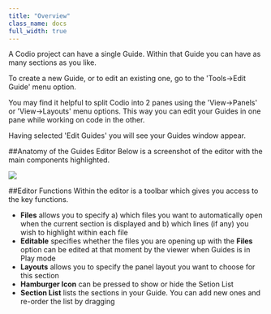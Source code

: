 ```yaml
---
title: "Overview"
class_name: docs
full_width: true
---
```


A Codio project can have a single Guide. Within that Guide you can have as many sections as you like.

To create a new Guide, or to edit an existing one, go to the 'Tools->Edit Guide' menu option.

You may find it helpful to split Codio into 2 panes using the 'View->Panels' or 'View->Layouts' menu options. This way you can edit your Guides in one pane while working on code in the other.

Having selected 'Edit Guides' you will see your Guides window appear.

##Anatomy of the Guides Editor
Below is a screenshot of the editor with the main components highlighted. 

![](/img/docs/guides/overview.png)

##Editor Functions
Within the editor is a toolbar which gives you access to the key functions.

- **Files** allows you to specify a) which files you want to automatically open when the current section is displayed and b) which lines (if any) you wish to highlight within each file
- **Editable** specifies whether the files you are opening up with the **Files** option can be edited at that moment by the viewer when Guides is in Play mode
- **Layouts** allows you to specify the panel layout you want to choose for this section
- **Hamburger Icon** can be pressed to show or hide the Setion List
- **Section List** lists the sections in your Guide. You can add new ones and re-order the list by dragging



